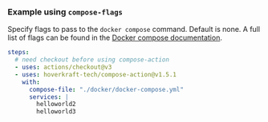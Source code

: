 <!-- markdownlint-disable first-line-heading -->

### Example using `compose-flags`

Specify flags to pass to the `docker compose` command. Default is none. A full
list of flags can be found in the
[Docker compose documentation](https://docs.docker.com/compose/reference/#command-options-overview-and-help).

```yaml
steps:
  # need checkout before using compose-action
  - uses: actions/checkout@v3
  - uses: hoverkraft-tech/compose-action@v1.5.1
    with:
      compose-file: "./docker/docker-compose.yml"
      services: |
        helloworld2
        helloworld3
```

